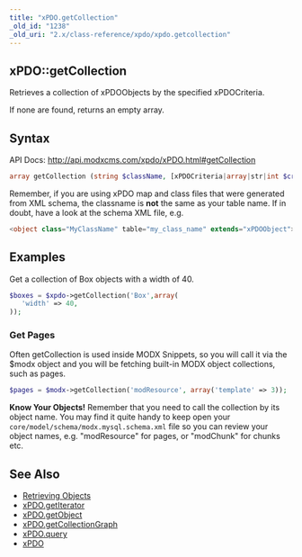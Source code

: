 ```yaml
---
title: "xPDO.getCollection"
_old_id: "1238"
_old_uri: "2.x/class-reference/xpdo/xpdo.getcollection"
---
```


## xPDO::getCollection 

Retrieves a collection of xPDOObjects by the specified xPDOCriteria.

If none are found, returns an empty array.

## Syntax 

API Docs: <http://api.modxcms.com/xpdo/xPDO.html#getCollection>

``` php
array getCollection (string $className, [xPDOCriteria|array|str|int $criteria = null], [bool|int $cacheFlag = true])
```

Remember, if you are using xPDO map and class files that were generated from XML schema, the classname is **not** the same as your table name. If in doubt, have a look at the schema XML file, e.g.

``` php
<object class="MyClassName" table="my_class_name" extends="xPDOObject">
```

## Examples 

Get a collection of Box objects with a width of 40.

``` php
$boxes = $xpdo->getCollection('Box',array(
   'width' => 40,
));
```

### Get Pages 

Often getCollection is used inside MODX Snippets, so you will call it via the $modx object and you will be fetching built-in MODX object collections, such as pages.

``` php
$pages = $modx->getCollection('modResource', array('template' => 3));
```

**Know Your Objects!**
Remember that you need to call the collection by its object name. You may find it quite handy to keep open your `core/model/schema/modx.mysql.schema.xml` file so you can review your object names, e.g. "modResource" for pages, or "modChunk" for chunks etc. 

## See Also 

- [Retrieving Objects](extending-modx/xpdo/retrieving-objects "Retrieving Objects")
- [xPDO.getIterator](extending-modx/xpdo/class-reference/xpdo/xpdo.getiterator "xPDO.getIterator")
- [xPDO.getObject](extending-modx/xpdo/class-reference/xpdo/xpdo.getobject "xPDO.getObject")
- [xPDO.getCollectionGraph](extending-modx/xpdo/class-reference/xpdo/xpdo.getcollectiongraph "xPDO.getCollectionGraph")
- [xPDO.query](extending-modx/xpdo/class-reference/xpdo/xpdo.query "xPDO.query")
- [xPDO](extending-modx/xpdo "xPDO")